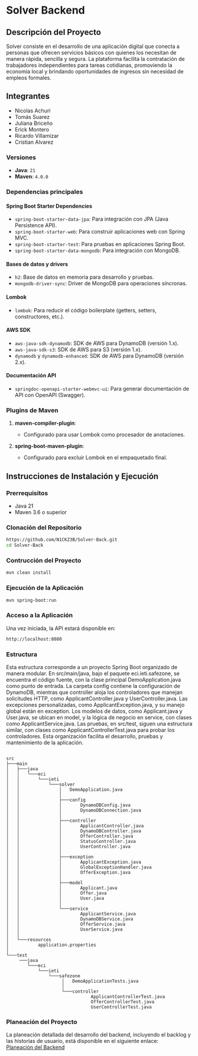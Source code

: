 # Solver Backend

## Descripción del Proyecto

Solver consiste en el desarrollo de una aplicación digital que conecta a personas que ofrecen servicios básicos con quienes los necesitan de manera rápida, sencilla y segura. La plataforma facilita la contratación de trabajadores independientes para tareas cotidianas, promoviendo la economía local y brindando oportunidades de ingresos sin necesidad de empleos formales.

## Integrantes 
- Nicolas Achuri
- Tomás Suarez
- Juliana Briceño
- Erick Montero
- Ricardo Villamizar
- Cristian Alvarez


### Versiones
- **Java**: `21`
- **Maven**: `4.0.0`

### Dependencias principales

#### Spring Boot Starter Dependencies
- `spring-boot-starter-data-jpa`: Para integración con JPA (Java Persistence API).
- `spring-boot-starter-web`: Para construir aplicaciones web con Spring MVC.
- `spring-boot-starter-test`: Para pruebas en aplicaciones Spring Boot.
- `spring-boot-starter-data-mongodb`: Para integración con MongoDB.

#### Bases de datos y drivers
- `h2`: Base de datos en memoria para desarrollo y pruebas.
- `mongodb-driver-sync`: Driver de MongoDB para operaciones síncronas.

#### Lombok
- `lombok`: Para reducir el código boilerplate (getters, setters, constructores, etc.).

#### AWS SDK
- `aws-java-sdk-dynamodb`: SDK de AWS para DynamoDB (versión 1.x).
- `aws-java-sdk-s3`: SDK de AWS para S3 (versión 1.x).
- `dynamodb` y `dynamodb-enhanced`: SDK de AWS para DynamoDB (versión 2.x).

#### Documentación API
- `springdoc-openapi-starter-webmvc-ui`: Para generar documentación de API con OpenAPI (Swagger).

### Plugins de Maven
1. **maven-compiler-plugin**:
   - Configurado para usar Lombok como procesador de anotaciones.

2. **spring-boot-maven-plugin**:
   - Configurado para excluir Lombok en el empaquetado final.



## Instrucciones de Instalación y Ejecución

### Prerrequisitos

- Java 21
- Maven 3.6 o superior

### Clonación del Repositorio

```bash
https://github.com/N1CKZ3B/Solver-Back.git
cd Solver-Back
```
### Contrucción del Proyecto
```bash
mvn clean install
```

### Ejecución de la Aplicación
```bash
mvn spring-boot:run
```

### Acceso a la Aplicación
Una vez iniciada, la API estará disponible en:
```bash
http://localhost:8080

```

### Estructura
Esta estructura corresponde a un proyecto Spring Boot organizado de manera modular. En src/main/java, bajo el paquete eci.ieti.safezone, se encuentra el código fuente, con la clase principal DemoApplication.java como punto de entrada. La carpeta config contiene la configuración de DynamoDB, mientras que controller aloja los controladores que manejan solicitudes HTTP, como ApplicantController.java y UserController.java. Las excepciones personalizadas, como ApplicantException.java, y su manejo global están en exception. Los modelos de datos, como Applicant.java y User.java, se ubican en model, y la lógica de negocio en service, con clases como ApplicantService.java. Las pruebas, en src/test, siguen una estructura similar, con clases como ApplicantControllerTest.java para probar los controladores. Esta organización facilita el desarrollo, pruebas y mantenimiento de la aplicación.

```

src
├───main
│   ├───java
│   │   └───eci
│   │       └───ieti
│   │           └───solver
│   │               │   DemoApplication.java
│   │               │
│   │               ├───config
│   │               │       DynamoDBConfig.java
│   │               │       DynamoDBConnection.java
│   │               │
│   │               ├───controller
│   │               │       ApplicantController.java
│   │               │       DynamoDBController.java
│   │               │       OfferController.java
│   │               │       StatusController.java
│   │               │       UserController.java
│   │               │
│   │               ├───exception
│   │               │       ApplicantException.java
│   │               │       GlobalExceptionHandler.java
│   │               │       OfferException.java
│   │               │
│   │               ├───model
│   │               │       Applicant.java
│   │               │       Offer.java
│   │               │       User.java
│   │               │
│   │               └───service
│   │                       ApplicantService.java
│   │                       DynamoDBService.java
│   │                       OfferService.java
│   │                       UserService.java
│   │
│   └───resources
│           application.properties
│
└───test
     ───java
        └───eci
            └───ieti
                └───safezone
                     │   DemoApplicationTests.java
                     │
                     └───controller
                                ApplicantControllerTest.java
                                OfferControllerTest.java
                                UserControllerTest.java
```
### Planeación del Proyecto
La planeación detallada del desarrollo del backend, incluyendo el backlog y las historias de usuario, está disponible en el siguiente enlace:  
[Planeación del Backend](https://dev.azure.com/SolverECI/Solver/_workitems/recentlyupdated/)
